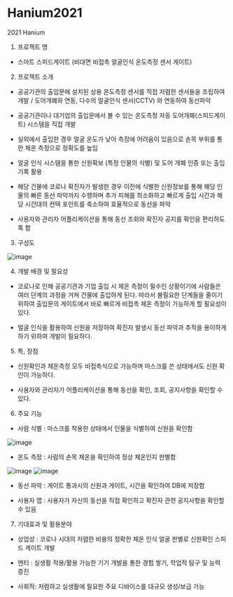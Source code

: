 # Hanium2021
2021 Hanium

1. 프로젝트 명
- 스마트 스피드게이트 (비대면 비접촉 얼굴인식 온도측정 센서 게이트)


2. 프로젝트 소개
- 공공기관의 출입문에 설치된 상용 온도측정 센서를 직접 저렴한 센서들을 조립하여 개발 / 도어개폐와 연동, 다수의 얼굴인식 센서(CCTV) 와 연동하여 동선파악

- 공공기관이나 대기업의 출입문에서 볼 수 있는 온도측정 자동 도어개폐(스피드게이트) 시스템을 직접 개발

- 실외에서 출입한 경우 얼굴 온도가 낮아 측정에 어려움이 있음으로 손목 부위를 통한 체온 측정으로 정확도를 높임

- 얼굴 인식 시스템을 통한 신원확보 (특정 인물의 식별) 및 도어 개폐 인증 또는 출입 기록 활용

- 해당 건물에 코로나 확진자가 발생한 경우 이전에 식별한 신원정보를 통해 해당 인물의 빠른 동선 파악까지 수행하며 추가 피해를 최소화하고 빠르게 출입 시간과 해당 시간대의 컨텍 포인트를 축소하여 효율적으로 동선을 파악

- 사용자와 관리자 어플리케이션을 통해 동선 조회와 확진자 공지를 확인을 편리하도록 함


3. 구성도

![image](https://user-images.githubusercontent.com/67986703/178646664-eacd4518-b9c3-43d2-bc35-b0a8177ff3a6.png)



4. 개발 배경 및 필요성
- 코로나로 인해 공공기관과 기업 출입 시 체온 측정이 필수인 상황이기에 사람들은 여러 단계의 과정을 거쳐 건물에 출입하게 된다. 따라서 불필요한 단계들을 줄이기 위하여 출입문의 게이트에서 바로 빠르게 비접촉 체온 측정이 가능하게 할 필요성이 있다.

- 얼굴 인식을 활용하여 신원을 저장하여 확진자 발생시 동선 파악과 추적을 용이하게 하기 위하여 개발이 필요하다.


5. 특, 장점
- 신원확인과 체온측정 모두 비접촉식으로 가능하며 마스크를 쓴 상태에서도 신원 확인이 가능하다.

- 사용자와 관리자가 어플리케이션을 통해 동선을 확인, 조회, 공지사항을 확인할 수 있다.


6. 주요 기능
- 사람 식별 : 마스크를 착용한 상태에서 인물을 식별하여 신원을 확인함

![image](https://user-images.githubusercontent.com/67986703/178646784-d5bba7a0-02cb-4b1a-a588-666388c4fda3.png)

- 온도 측정 : 사람의 손목 체온을 확인하여 정상 체온인지 판별함

![image](https://user-images.githubusercontent.com/67986703/178646813-4a7530b1-be34-4526-884e-47dca2b65ddc.png)
![image](https://user-images.githubusercontent.com/67986703/178646855-6a79ef7a-df88-45b2-8e28-bc7bfdfc9984.png)


- 동선 파악 : 게이트 통과시의 신원과 게이트, 시간을 확인하여 DB에 저장함

- 사용자 앱 : 사용자가 자신의 동선을 직접 확인하고 확진자 관련 공지사항을 확인할 수 있음



7. 기대효과 및 활용분야
- 상업성 : 코로나 시대의 저렴한 비용의 정확한 체온 인식 얼굴 판별로 신원확인 스피드 게이트 개발

- 멘티 : 실생활 적용/활용 가능한 기기 개발을 통한 경험 쌓기,  학업적 탐구 및 능력 증진

- 사회적: 저렴하고 실생활에 필요한 주요 디바이스를 대규모 생성/보급 가능
